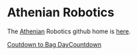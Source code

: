 # Athenian Robotics

The [Athenian](http://www.athenian.org) 
Robotics github home is [here](https://github.com/athenian-robotics).


<div class='tcw' data-id='Countdown-5650' style='position: relative; display: inline-block; margin: 0 auto; width: 100%'><a href="//www.tickcounter.com/countdown/5650/coutdown-to-bag-day" title="Coutdown to Bag Day">Coutdown to Bag Day</a><a href="//www.tickcounter.com/" title="Countdown">Countdown</a></div><style>.tcw:after { content: ''; display: block; margin-top: 25%; }</style><script>(function(d, s, id) { var js, pjs = d.getElementsByTagName(s)[0]; if (d.getElementById(id)) return; js = d.createElement(s); js.id = id; js.src = "//www.tickcounter.com/static/js/loader.js"; pjs.parentNode.insertBefore(js, pjs); }(document, 'script', 'tickcounter-sdk'));</script>
